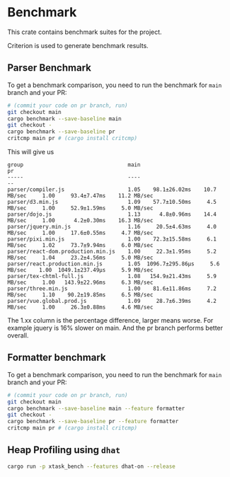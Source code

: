 # Benchmark

This crate contains benchmark suites for the project.

Criterion is used to generate benchmark results.

## Parser Benchmark

To get a benchmark comparison, you need to run the benchmark for `main` branch and your PR:

```bash
# (commit your code on pr branch, run)
git checkout main
cargo benchmark --save-baseline main
git checkout -
cargo benchmark --save-baseline pr
critcmp main pr # (cargo install critcmp)
```

This will give us

```
group                                 main                                    pr
-----                                 ----                                    --
parser/compiler.js                    1.05    98.1±26.02ms    10.7 MB/sec     1.00     93.4±7.47ms    11.2 MB/sec
parser/d3.min.js                      1.09    57.7±10.50ms     4.5 MB/sec     1.00     52.9±1.59ms     5.0 MB/sec
parser/dojo.js                        1.13      4.8±0.96ms    14.4 MB/sec     1.00      4.2±0.30ms    16.3 MB/sec
parser/jquery.min.js                  1.16     20.5±4.63ms     4.0 MB/sec     1.00     17.6±0.55ms     4.7 MB/sec
parser/pixi.min.js                    1.00    72.3±15.58ms     6.1 MB/sec     1.02     73.7±9.94ms     6.0 MB/sec
parser/react-dom.production.min.js    1.00     22.3±1.95ms     5.2 MB/sec     1.04     23.2±4.56ms     5.0 MB/sec
parser/react.production.min.js        1.05  1096.7±295.86µs     5.6 MB/sec    1.00  1049.1±237.49µs     5.9 MB/sec
parser/tex-chtml-full.js              1.08   154.9±21.43ms     5.9 MB/sec     1.00   143.9±22.96ms     6.3 MB/sec
parser/three.min.js                   1.00    81.6±11.86ms     7.2 MB/sec     1.10    90.2±19.85ms     6.5 MB/sec
parser/vue.global.prod.js             1.09     28.7±6.39ms     4.2 MB/sec     1.00     26.3±0.88ms     4.6 MB/sec
```

The 1.xx column is the percentage difference, larger means worse.
For example jquery is 16% slower on main. And the pr branch performs better overall.

## Formatter benchmark

To get a benchmark comparison, you need to run the benchmark for `main` branch and your PR:

```bash
# (commit your code on pr branch, run)
git checkout main
cargo benchmark --save-baseline main --feature formatter
git checkout -
cargo benchmark --save-baseline pr --feature formatter
critcmp main pr # (cargo install critcmp)
```

## Heap Profiling using `dhat`

```bash
cargo run -p xtask_bench --features dhat-on --release
```
